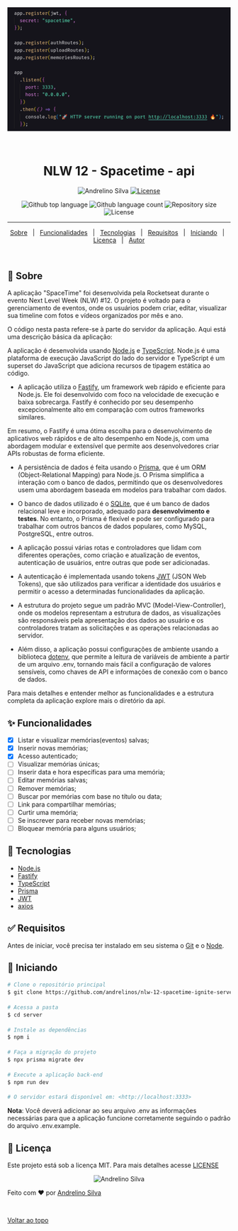<div align="center" id="top">
  <img src="./.github/print.png" alt="Server" />

  &#xa0;
</div>

<h1 align="center">NLW 12 - Spacetime - api</h1>

<p align="center">
  <img src="https://img.shields.io/static/v1?label=NLW-12&message=Spacetime&color=8257e5&labelColor=202024" alt="Andrelino Silva" />
  <a href="LICENSE"><img  src="https://img.shields.io/static/v1?label=License&message=MIT&color=8257e5&labelColor=202024" alt="License"></a>
</p>

<p align="center">
  <img alt="Github top language" src="https://img.shields.io/github/languages/top/andrelinos/nlw-12-spacetime-ignite-server?color=56BEB8">

  <img alt="Github language count" src="https://img.shields.io/github/languages/count/andrelinos/nlw-12-spacetime-ignite-server?color=56BEB8">

  <img alt="Repository size" src="https://img.shields.io/github/repo-size/andrelinos/nlw-12-spacetime-ignite-server?color=56BEB8">

  <img alt="License" src="https://img.shields.io/github/license/andrelinos/nlw-12-spacetime-ignite-server?color=56BEB8">

</p>

<hr>

<p align="center">
  <a href="#balloon-sobre">Sobre</a> &#xa0; | &#xa0;
  <a href="#sparkles-funcionalidades">Funcionalidades</a> &#xa0; | &#xa0;
  <a href="#rocket-tecnologias">Tecnologias</a> &#xa0; | &#xa0;
  <a href="#white_check_mark-requisitos">Requisitos</a> &#xa0; | &#xa0;
  <a href="#checkered_flag-iniciando">Iniciando</a> &#xa0; | &#xa0;
  <a href="#memo-licen%C3%A7a">Licença</a> &#xa0; | &#xa0;
  <a href="https://andrelino.dev" target="_blank">Autor</a>
</p>

<br>

## :balloon: Sobre ##

A aplicação "SpaceTime" foi desenvolvida pela Rocketseat durante o evento Next Level Week (NLW) #12. O projeto é voltado para o gerenciamento de eventos, onde os usuários podem criar, editar, visualizar sua timeline com fotos e vídeos organizados por mês e ano.

O código nesta pasta refere-se à parte do servidor da aplicação. Aqui está uma descrição básica da aplicação:

A aplicação é desenvolvida usando [Node.js](https://nodejs.org) e [TypeScript](https://www.typescriptlang.org/). Node.js é uma plataforma de execução JavaScript do lado do servidor e TypeScript é um superset do JavaScript que adiciona recursos de tipagem estática ao código.

- A aplicação utiliza o [Fastify](https://www.fastify.io/), um framework web rápido e eficiente para Node.js. Ele foi desenvolvido com foco na velocidade de execução e baixa sobrecarga. Fastify é conhecido por seu desempenho excepcionalmente alto em comparação com outros frameworks similares.

Em resumo, o Fastify é uma ótima escolha para o desenvolvimento de aplicativos web rápidos e de alto desempenho em Node.js, com uma abordagem modular e extensível que permite aos desenvolvedores criar APIs robustas de forma eficiente.

- A persistência de dados é feita usando o [Prisma](https://www.prisma.io/), que é um ORM (Object-Relational Mapping) para Node.js. O Prisma simplifica a interação com o banco de dados, permitindo que os desenvolvedores usem uma abordagem baseada em modelos para trabalhar com dados.

- O banco de dados utilizado é o [SQLite](https://www.sqlite.org/index.html), que é um banco de dados relacional leve e incorporado, adequado para **desenvolvimento e testes**. No entanto, o Prisma é flexível e pode ser configurado para trabalhar com outros bancos de dados populares, como MySQL, PostgreSQL, entre outros.

- A aplicação possui várias rotas e controladores que lidam com diferentes operações, como criação e atualização de eventos, autenticação de usuários, entre outras que pode ser adicionadas.

- A autenticação é implementada usando tokens [JWT](https://jwt.io/) (JSON Web Tokens), que são utilizados para verificar a identidade dos usuários e permitir o acesso a determinadas funcionalidades da aplicação.

- A estrutura do projeto segue um padrão MVC (Model-View-Controller), onde os modelos representam a estrutura de dados, as visualizações são responsáveis pela apresentação dos dados ao usuário e os controladores tratam as solicitações e as operações relacionadas ao servidor.

- Além disso, a aplicação possui configurações de ambiente usando a biblioteca [dotenv](https://www.npmjs.com/package/dotenv), que permite a leitura de variáveis de ambiente a partir de um arquivo .env, tornando mais fácil a configuração de valores sensíveis, como chaves de API e informações de conexão com o banco de dados.

Para mais detalhes e entender melhor as funcionalidades e a estrutura completa da aplicação explore mais o diretório da api.

## :sparkles: Funcionalidades ##

- [x] Listar e visualizar memórias(eventos) salvas;
- [x] Inserir novas memórias;
- [x] Acesso autenticado;
- [ ] Visualizar memórias únicas;
- [ ] Inserir data e hora específicas para uma memória;
- [ ] Editar memórias salvas;
- [ ] Remover memórias;
- [ ] Buscar por memórias com base no título ou data;
- [ ] Link para compartilhar memórias;
- [ ] Curtir uma memória;
- [ ] Se inscrever para receber novas memórias;
- [ ] Bloquear memória para alguns usuários;

## :rocket: Tecnologias ##

- [Node.js](https://nodejs.org/en/)
- [Fastify](https://www.fastify.io/)
- [TypeScript](https://www.typescriptlang.org/)
- [Prisma](https://www.prisma.io/)
- [JWT](https://jwt.io/)
- [axios](https://axios-http.com/)

## :white_check_mark: Requisitos ##

Antes de iniciar, você precisa ter instalado em seu sistema o [Git](https://git-scm.com) e o [Node](https://nodejs.org/).

## :checkered_flag: Iniciando ##

```bash
# Clone o repositório principal
$ git clone https://github.com/andrelinos/nlw-12-spacetime-ignite-server

# Acessa a pasta
$ cd server

# Instale as dependências
$ npm i

# Faça a migração do projeto
$ npx prisma migrate dev

# Execute a aplicação back-end
$ npm run dev

# O servidor estará disponível em: <http://localhost:3333>
```

**Nota**: Você deverá adicionar ao seu arquivo .env as informações necessárias para que a aplicação funcione corretamente seguindo o padrão do arquivo .env.example.

## :memo: Licença ##

Este projeto está sob a licença MIT. Para mais detalhes acesse [LICENSE](LICENSE)

<p align="center">
  <img alt="Andrelino Silva" src="https://avatars.githubusercontent.com/u/35929943?v=4" width="100px" />
</p>

Feito com :heart: por <a href="https://andrelino.dev" target="_blank">Andrelino Silva</a>

&#xa0;

<a href="#top">Voltar ao topo</a>
